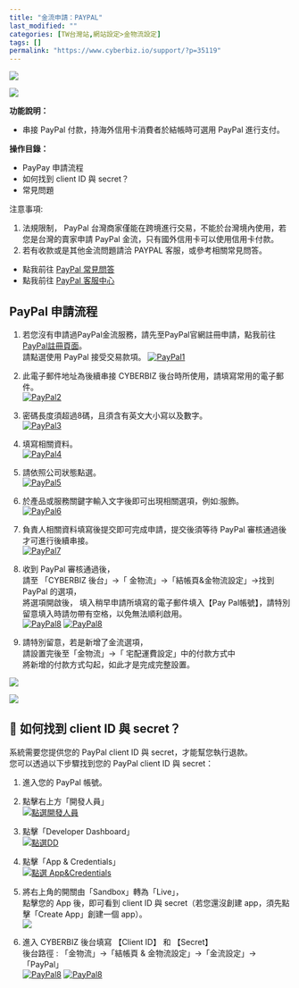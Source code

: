 ```yaml
---
title: "金流申請：PAYPAL"
last_modified: ""
categories: [TW台灣站,網站設定>金物流設定]
tags: []
permalink: "https://www.cyberbiz.io/support/?p=35119"
---
```


![](https://www.cyberbiz.io/support/wp-content/uploads/適用站別.png)

[![](https://www.cyberbiz.io/support/wp-content/uploads/台灣站.png)](https://www.cyberbiz.io/support/?page_id=2490)

**功能說明：**  

* 串接 PayPal 付款，持海外信用卡消費者於結帳時可選用 PayPal 進行支付。

**操作目錄：**

* PayPay 申請流程
* 如何找到 client ID 與 secret？
* 常見問題

注意事項:  

1. 法規限制， PayPal 台灣商家僅能在跨境進行交易，不能於台灣境內使用，若您是台灣的賣家申請 PayPal 金流，只有國外信用卡可以使用信用卡付款。
2. 若有收款或是其他金流問題請洽 PAYPAL 客服，或參考相關常見問答。 
* 點我前往 [PayPal 常見問答](https://www.paypal.com/tw/smarthelp/home)
* 點我前往 [PayPal 客服中心](https://www.paypal.com/tw/smarthelp/contact-us)



## PayPal 申請流程



1. 若您沒有申請過PayPal金流服務，請先至PayPal官網註冊申請，點我前往 [PayPal註冊頁面](https://www.paypal.com/tw/webapps/mpp/account-selection)。  
請點選使用 PayPal 接受交易款項。 [![PayPal1](https://www.cyberbiz.io/helpcenter/wp-content/uploads/PayPay金流申請01.png)](https://www.cyberbiz.io/helpcenter/wp-content/uploads/PayPay金流申請01.png)



2. 此電子郵件地址為後續串接 CYBERBIZ 後台時所使用，請填寫常用的電子郵件。  
[![PayPal2](https://www.cyberbiz.io/helpcenter/wp-content/uploads/PayPay金流申請02.png)](https://www.cyberbiz.io/helpcenter/wp-content/uploads/PayPay金流申請02.png)



3. 密碼長度須超過8碼，且須含有英文大小寫以及數字。  
[![PayPal3](https://www.cyberbiz.io/helpcenter/wp-content/uploads/PayPay金流申請03.png)](https://www.cyberbiz.io/helpcenter/wp-content/uploads/PayPay金流申請03.png)



4. 填寫相關資料。  
[![PayPal4](https://www.cyberbiz.io/helpcenter/wp-content/uploads/PayPay金流申請04.png)](https://www.cyberbiz.io/helpcenter/wp-content/uploads/PayPay金流申請04.png)



5. 請依照公司狀態點選。  
[![PayPal5](https://www.cyberbiz.io/helpcenter/wp-content/uploads/PayPay金流申請05.png)](https://www.cyberbiz.io/helpcenter/wp-content/uploads/PayPay金流申請05.png)



6. 於產品或服務關鍵字輸入文字後即可出現相關選項，例如:服飾。  
[![PayPal6](https://www.cyberbiz.io/helpcenter/wp-content/uploads/PayPay金流申請06.png)](https://www.cyberbiz.io/helpcenter/wp-content/uploads/PayPay金流申請06.png)



7. 負責人相關資料填寫後提交即可完成申請，提交後須等待 PayPal 審核通過後才可進行後續串接。  
[![PayPal7](https://www.cyberbiz.io/helpcenter/wp-content/uploads/PayPay金流申請07.png)](https://www.cyberbiz.io/helpcenter/wp-content/uploads/PayPay金流申請07.png)



8. 收到 PayPal 審核通過後，  
請至 「CYBERBIZ 後台」→「 金物流」→「結帳頁&金物流設定」→找到 PayPal 的選項，  
將選項開啟後， 填入稍早申請所填寫的電子郵件填入【Pay Pal帳號】，請特別留意填入時請勿帶有空格，以免無法順利啟用。  
[![PayPal8](https://www.cyberbiz.io/helpcenter/wp-content/uploads/PayPay金流申請08.png)](https://www.cyberbiz.io/helpcenter/wp-content/uploads/PayPay金流申請08.png)
[![PayPal8](https://www.cyberbiz.io/helpcenter/wp-content/uploads/PayPay金流申請08-1.png)](https://www.cyberbiz.io/helpcenter/wp-content/uploads/PayPay金流申請08-1.png)



9. 請特別留意，若是新增了金流選項，  
請設置完後至「金物流」→「 宅配運費設定」中的付款方式中  
將新增的付款方式勾起，如此才是完成完整設置。  

[![](https://www.cyberbiz.io/helpcenter/wp-content/uploads/綠界金流串接15.png)](https://www.cyberbiz.io/helpcenter/wp-content/uploads/綠界金流串接15.png)

[![](https://www.cyberbiz.io/helpcenter/wp-content/uploads/綠界金流串接16.png)](https://www.cyberbiz.io/helpcenter/wp-content/uploads/綠界金流串接16.png)

## 📌 如何找到 client ID 與 secret？



系統需要您提供您的 PayPal client ID 與 secret，才能幫您執行退款。  
您可以透過以下步驟找到您的 PayPal client ID 與 secret：




1. 進入您的 PayPal 帳號。
2. 點擊右上方「開發人員」  
[![點選開發人員](https://www.cyberbiz.io/helpcenter/wp-content/uploads/PayPay金流申請09.png)](https://www.cyberbiz.io/helpcenter/wp-content/uploads/PayPay金流申請09.png)



3. 點擊「Developer Dashboard」  
[![點選DD](https://www.cyberbiz.io/helpcenter/wp-content/uploads/PayPay金流申請10.png)](https://www.cyberbiz.io/helpcenter/wp-content/uploads/PayPay金流申請10.png)



4. 點擊「App & Credentials」  
[![點選 App&Credentials](https://www.cyberbiz.io/helpcenter/wp-content/uploads/PayPay金流申請11.png)](https://www.cyberbiz.io/helpcenter/wp-content/uploads/PayPay金流申請11.png)



5. 將右上角的開關由「Sandbox」轉為「Live」，  
點擊您的 App 後，即可看到 client ID 與 secret（若您還沒創建 app，須先點擊「Create App」創建一個 app）。  
[![](https://www.cyberbiz.io/helpcenter/wp-content/uploads/PayPay金流申請12.png)](https://www.cyberbiz.io/helpcenter/wp-content/uploads/PayPay金流申請12.png)



6. 進入 CYBERBIZ 後台填寫 【Client ID】 和 【Secret】  
後台路徑 : 「金物流」→「結帳頁 & 金物流設定」→「金流設定」→「PayPal」  
[![PayPal8](https://www.cyberbiz.io/helpcenter/wp-content/uploads/PayPay金流申請08.png)](https://www.cyberbiz.io/helpcenter/wp-content/uploads/PayPay金流申請08.png)
[![PayPal8](https://www.cyberbiz.io/helpcenter/wp-content/uploads/PayPay金流申請08-1.png)](https://www.cyberbiz.io/helpcenter/wp-content/uploads/PayPay金流申請08-1.png)



